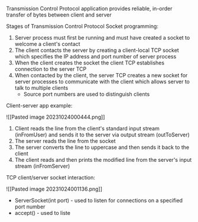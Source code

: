 
Transmission Control Protocol application provides reliable, in-order transfer of bytes between client and server

Stages of Transmission Control Protocol Socket programming:

1) Server process must first be running and must have created a socket to welcome a client's contact
2) The client contacts the server by creating a client-local TCP socket which specifies the IP address and port number of server process 
3) When the client creates the socket the client TCP establishes connection to the server TCP
4) When contacted by the client, the server TCP creates a new socket for server processes to communicate with the client which allows server to talk to multiple clients
	- Source port numbers are used to distinguish clients


Client-server app example:

![[Pasted image 20231024000444.png]] 

1) Client reads the line from the client's standard input stream (inFromUser) and sends it to the server via output stream (outToServer)
2) The server reads the line from the socket
3) The server converts the line to uppercase and then sends it back to the client
4) The client reads and then prints the modified line from the server's input stream (inFromServer)

TCP client/server socket interaction:

![[Pasted image 20231024001136.png]]

- ServerSocket(int port) - used to listen for connections on a specified port number
- accept() - used to liste